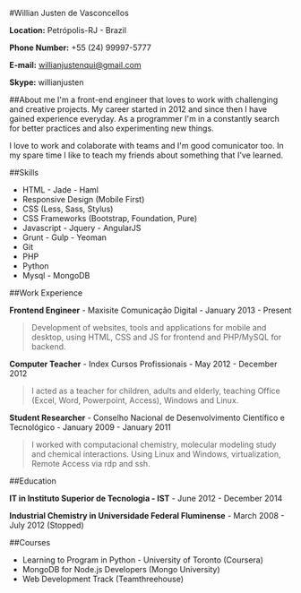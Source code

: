 #Willian Justen de Vasconcellos

**Location:** Petrópolis-RJ - Brazil

**Phone Number:** +55 (24) 99997-5777

**E-mail:** willianjustenqui@gmail.com

**Skype:** willianjusten

##About me
I'm a front-end engineer that loves to work with challenging and creative projects. My career started in 2012 and since then I have gained experience everyday. As a programmer I'm in a constantly search for better practices and also experimenting new things.

I love to work and colaborate with teams and I'm good comunicator too. In my spare time I like to teach my friends about something that I've learned.


##Skills

* HTML - Jade - Haml
* Responsive Design (Mobile First)
* CSS (Less, Sass, Stylus)
* CSS Frameworks (Bootstrap, Foundation, Pure)
* Javascript - Jquery - AngularJS
* Grunt - Gulp - Yeoman
* Git
* PHP 
* Python
* Mysql - MongoDB

##Work Experience

**Frontend Engineer** - Maxisite Comunicação Digital - January 2013 - Present

> Development of websites, tools and applications for mobile and desktop, using HTML, CSS and JS for frontend and PHP/MySQL for backend.

**Computer Teacher** - Index Cursos Profissionais - May 2012 - December 2012

> I acted as a teacher for children, adults and elderly, teaching Office (Excel, Word, Powerpoint, Access), Windows and Linux.

**Student Researcher** - Conselho Nacional de Desenvolvimento Científico e Tecnológico - January 2009 - January 2011 

> I worked with computacional chemistry, molecular modeling study and chemical interactions. Using Linux and Windows, virtualization, Remote Access via rdp and ssh.


##Education

**IT in Instituto Superior de Tecnologia - IST** - June 2012 - December 2014

**Industrial Chemistry in Universidade Federal Fluminense** - March 2008 - July 2012 (Stopped)


##Courses

* Learning to Program in Python - University of Toronto (Coursera)
* MongoDB for Node.js Developers (Mongo University)
* Web Development Track (Teamthreehouse)








